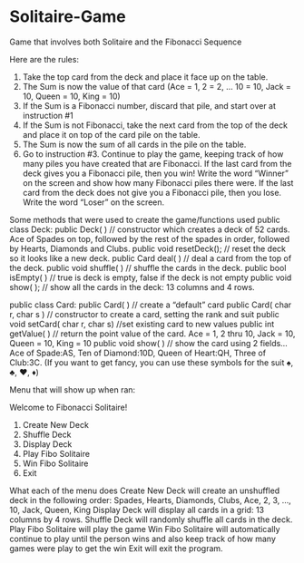 # Solitaire-Game
Game that involves both Solitaire and the Fibonacci Sequence

Here are the rules:
1) Take the top card from the deck and place it face up on the table.
2) The Sum is now the value of that card (Ace = 1, 2 = 2, … 10 = 10, Jack = 10, Queen = 10, King = 10)
3) If the Sum is a Fibonacci number, discard that pile, and start over at instruction #1
4) If the Sum is not Fibonacci, take the next card from the top of the deck and place it on top of the card
pile on the table.
5) The Sum is now the sum of all cards in the pile on the table.
6) Go to instruction #3.
Continue to play the game, keeping track of how many piles you have created that are Fibonacci.
If the last card from the deck gives you a Fibonacci pile, then you win! Write the word “Winner” on the screen and show how many Fibonacci piles there were.
If the last card from the deck does not give you a Fibonacci pile, then you lose. Write the word “Loser” on the screen.


Some methods that were used to create the game/functions used 
public class Deck:
public Deck( ) // constructor which creates a deck of 52 cards. Ace of Spades on top, followed by the
rest of the spades in order, followed by Hearts, Diamonds and Clubs.
public void resetDeck(); // reset the deck so it looks like a new deck.
public Card deal( ) // deal a card from the top of the deck.
public void shuffle( ) // shuffle the cards in the deck.
public bool isEmpty( ) // true is deck is empty, false if the deck is not empty
public void show( ); // show all the cards in the deck: 13 columns and 4 rows.


public class Card:
public Card( ) // create a “default” card
public Card( char r, char s ) // constructor to create a card, setting the rank and suit
public void setCard( char r, char s) //set existing card to new values
public int getValue( ) // return the point value of the card. Ace = 1, 2 thru 10, Jack = 10, Queen = 10,
King = 10
public void show( ) // show the card using 2 fields… Ace of Spade:AS, Ten of Diamond:10D, Queen
of Heart:QH, Three of Club:3C. (If you want to get fancy, you can use these symbols for the suit ♠, ♣, ♥, ♦)

Menu that will show up when ran:

Welcome to Fibonacci Solitaire!
1) Create New Deck
2) Shuffle Deck
3) Display Deck
4) Play Fibo Solitaire
5) Win Fibo Solitaire
6) Exit

What each of the menu does
Create New Deck will create an unshuffled deck in the following order: Spades, Hearts, Diamonds, Clubs, Ace, 2, 3, …, 10, Jack, Queen, King
Display Deck will display all cards in a grid: 13 columns by 4 rows.
Shuffle Deck will randomly shuffle all cards in the deck.
Play Fibo Solitaire will play the game 
Win Fibo Solitaire will automatically continue to play until the person wins and also keep track of how many games were play to get the win
Exit will exit the program.

